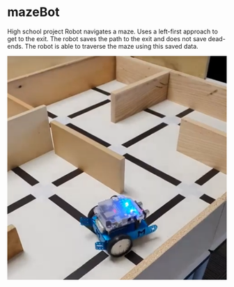 # mazeBot
High school project
Robot navigates a maze. Uses a left-first approach to get to the exit. The robot saves the path to the exit and does not save dead-ends. The robot is able to traverse the maze using this saved data.

![robot in maze](https://raw.githubusercontent.com/selareid/mazeBot/master/Screenshot%202021-06-25%20093741.png)
